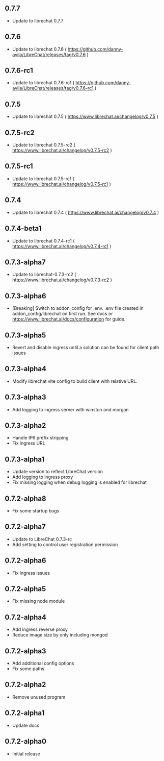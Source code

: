 <!-- https://developers.home-assistant.io/docs/add-ons/presentation#keeping-a-changelog -->

## 0.7.7

- Update to librechat 0.7.7

## 0.7.6

- Update to librechat 0.7.6 ( https://github.com/danny-avila/LibreChat/releases/tag/v0.7.6 )

## 0.7.6-rc1

- Update to librechat 0.7.6-rc1 ( https://github.com/danny-avila/LibreChat/releases/tag/v0.7.6-rc1 )

## 0.7.5

- Update to librechat 0.7.5 ( https://www.librechat.ai/changelog/v0.7.5 )

## 0.7.5-rc2

- Update to librechat 0.7.5-rc2 ( https://www.librechat.ai/changelog/v0.7.5-rc2 )

## 0.7.5-rc1

- Update to librechat 0.7.5-rc1 ( https://www.librechat.ai/changelog/v0.7.5-rc1 )

## 0.7.4

- Update to librechat 0.7.4 ( https://www.librechat.ai/changelog/v0.7.4 )

## 0.7.4-beta1

- Update to librechat 0.7.4-rc1 ( https://www.librechat.ai/changelog/v0.7.4-rc1 )

## 0.7.3-alpha7

- Update to librechat-0.7.3-rc2 ( https://www.librechat.ai/changelog/v0.7.3-rc2 )

## 0.7.3-alpha6

- [Breaking] Switch to addon_config for .env.  .env file created in addon_config/librechat on first run. See docs or https://www.librechat.ai/docs/configuration for guide.

## 0.7.3-alpha5

- Revert and disable ingress until a solution can be found for client path issues

## 0.7.3-alpha4

- Modify librechat vite config to build client with relative URL.

## 0.7.3-alpha3

- Add logging to ingress server with winston and morgan

## 0.7.3-alpha2

- Handle IP6 prefix stripping
- Fix ingress URL

## 0.7.3-alpha1

- Update version to reflect LibreChat version
- Add logging to ingress proxy
- Fix missing logging when debug logging is enabled for librechat

## 0.7.2-alpha8

- Fix some startup bugs

## 0.7.2-alpha7

- Update to LibreChat 0.7.3-rc
- Add setting to control user registration permission

## 0.7.2-alpha6

- Fix ingress issues

## 0.7.2-alpha5

- Fix missing node module

## 0.7.2-alpha4

- Add ingress reverse proxy
- Reduce image size by only including mongod

## 0.7.2-alpha3

- Add additional config options
- Fix some paths

## 0.7.2-alpha2

- Remove unused program

## 0.7.2-alpha1

- Update docs

## 0.7.2-alpha0

- Initial release
